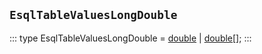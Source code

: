 ## `EsqlTableValuesLongDouble`
:::
type EsqlTableValuesLongDouble = [double](./double.md) | [double](./double.md)[];
:::
